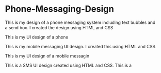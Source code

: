 # Phone-Messaging-Design
This is my design of a phone messaging system including text bubbles and a send box.
I created the design using HTML and CSS

This is my UI design of a phone 

This is my mobile messaging UI design. I created this using HTML and CSS.

This is my UI design of a mobile messagin

This is a SMS UI design created using HTML and CSS.
This is a 


